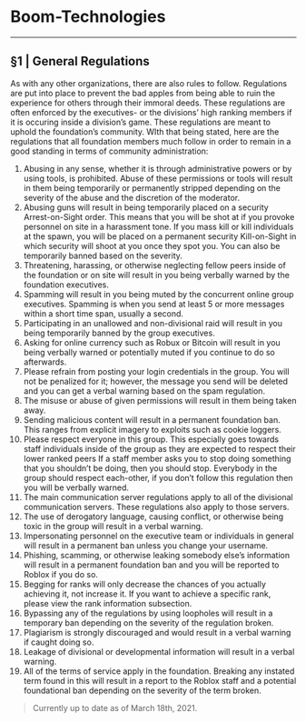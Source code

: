 # Boom-Technologies

----------------------------------------------------------

## §1 | General Regulations 
As with any other organizations, there are also rules to follow. Regulations are put into place to prevent the bad apples from being able to ruin the experience for others through their immoral deeds. These regulations are often enforced by the executives- or the divisions’ high ranking members if it is occuring inside a division’s game. These regulations are meant to uphold the foundation’s community. WIth that being stated, here are the regulations that all foundation members much follow in order to remain in a good standing in terms of community administration:
1. Abusing in any sense, whether it is through administrative powers or by using tools, is prohibited. Abuse of these permissions or tools will result in them being temporarily or permanently stripped depending on the severity of the abuse and the discretion of the moderator.
2. Abusing guns will result in being temporarily placed on a security Arrest-on-Sight order. This means that you will be shot at if you provoke personnel on site in a harassment tone. If you mass kill or kill individuals at the spawn, you will be placed on a permanent security Kill-on-Sight in which security will shoot at you once they spot you. You can also be temporarily banned based on the severity. 
3. Threatening, harassing, or otherwise neglecting fellow peers inside of the foundation or on site will result in you being verbally warned by the foundation executives.
4. Spamming will result in you being muted by the concurrent online group executives. Spamming is when you send at least 5 or more messages within a short time span, usually a second.
5. Participating in an unallowed and non-divisional raid will result in you being temporarily banned by the group executives.
6. Asking for online currency such as Robux or Bitcoin will result in you being verbally warned or potentially muted if you continue to do so afterwards.
7. Please refrain from posting your login credentials in the group. You will not be penalized for it; however, the message you send will be deleted and you can get a verbal warning based on the spam regulation.
8. The misuse or abuse of given permissions will result in them being taken away.
8. Sending malicious content will result in a permanent foundation ban. This ranges from explicit imagery to exploits such as cookie loggers.
9. Please respect everyone in this group. This especially goes towards staff individuals inside of the group as they are expected to respect their lower ranked peers If a staff member asks you to stop doing something that you shouldn’t be doing, then you should stop. Everybody in the group should respect each-other, if you don’t follow this regulation then you will be verbally warned.
10. The main communication server regulations apply to all of the divisional communication servers. These regulations also apply to those servers.
11. The use of derogatory language, causing conflict, or otherwise being toxic in the group will result in a verbal warning.
12. Impersonating personnel on the executive team or individuals in general will result in a permanent ban unless you change your username.
13. Phishing, scamming, or otherwise leaking somebody else’s information will result in a permanent foundation ban and you will be reported to Roblox if you do so.
14. Begging for ranks will only decrease the chances of you actually achieving it, not increase it. If you want to achieve a specific rank, please view the rank information subsection. 
15. Bypassing any of the regulations by using loopholes will result in a temporary ban depending on the severity of the regulation broken.
16. Plagiarism is strongly discouraged and would result in a verbal warning if caught doing so.
17. Leakage of divisional or developmental information will result in a verbal warning.
18. All of the terms of service apply in the foundation. Breaking any instated term found in this will result in a report to the Roblox staff and a potential foundational ban depending on the severity of the term broken.

> Currently up to date as of March 18th, 2021.

